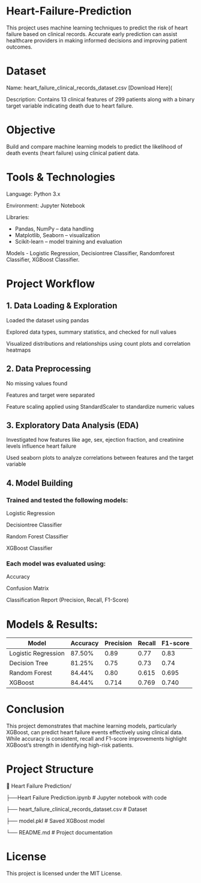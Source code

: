 # Heart-Failure-Prediction
This project uses machine learning techniques to predict the risk of heart failure based on clinical records. Accurate early prediction can assist healthcare providers in making informed decisions and improving patient outcomes.


# Dataset
Name: heart_failure_clinical_records_dataset.csv [Download Here](

Description: Contains 13 clinical features of 299 patients along with a binary target variable indicating death due to heart failure.


# Objective
Build and compare machine learning models to predict the likelihood of death events (heart failure) using clinical patient data.


# Tools & Technologies
Language: Python 3.x

Environment: Jupyter Notebook

Libraries: 
- Pandas, NumPy – data handling
- Matplotlib, Seaborn – visualization           
- Scikit-learn – model training and evaluation

Models - Logistic Regression, Decisiontree Classifier, Randomforest Classifier, XGBoost Classifier.


# Project Workflow
## 1. Data Loading & Exploration
Loaded the dataset using pandas

Explored data types, summary statistics, and checked for null values

Visualized distributions and relationships using count plots and correlation heatmaps

## 2. Data Preprocessing
No missing values found

Features and target were separated

Feature scaling applied using StandardScaler to standardize numeric values

## 3. Exploratory Data Analysis (EDA)
Investigated how features like age, sex, ejection fraction, and creatinine levels influence heart failure

Used seaborn plots to analyze correlations between features and the target variable

## 4. Model Building
### Trained and tested the following models:

Logistic Regression

Decisiontree Classifier

Random Forest Classifier

XGBoost Classifier

### Each model was evaluated using:

Accuracy

Confusion Matrix

Classification Report (Precision, Recall, F1-Score)

# Models & Results:
| Model               | Accuracy | Precision | Recall | F1-score |
| ------------------- | -------- | --------- | ------ | -------- |
| Logistic Regression | 87.50%   | 0.89      | 0.77   | 0.83     |
| Decision Tree       | 81.25%   | 0.75      | 0.73   | 0.74     |
| Random Forest       | 84.44%   | 0.80      | 0.615  | 0.695    |
| XGBoost             | 84.44%   | 0.714     | 0.769  | 0.740    |

# Conclusion
This project demonstrates that machine learning models, particularly XGBoost, can predict heart failure events effectively using clinical data. While accuracy is consistent, recall and F1-score improvements highlight XGBoost’s strength in identifying high-risk patients.

# Project Structure
📁 Heart Failure Prediction/

├──Heart Failure Prediction.ipynb          # Jupyter notebook with code

├── heart_failure_clinical_records_dataset.csv   # Dataset

├── model.pkl                              # Saved XGBoost model

└── README.md                              # Project documentation

# License
This project is licensed under the MIT License.
